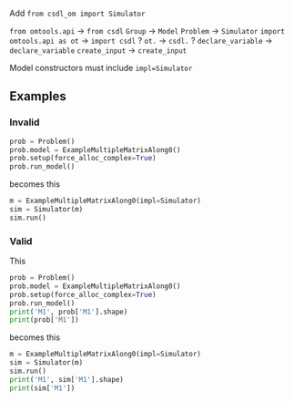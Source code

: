 Add `from csdl_om import Simulator`

`from omtools.api` -> `from csdl`
`Group` -> `Model`
`Problem` -> `Simulator`
`import omtools.api as ot` -> `import csdl` ?
`ot.` -> `csdl.` ?
`declare_variable` -> `declare_variable`
`create_input` -> `create_input`

Model constructors must include `impl=Simulator`

## Examples

### Invalid

```py
prob = Problem()
prob.model = ExampleMultipleMatrixAlong0()
prob.setup(force_alloc_complex=True)
prob.run_model()
```

becomes this

```py
m = ExampleMultipleMatrixAlong0(impl=Simulator)
sim = Simulator(m)
sim.run()
```

### Valid

This

```py
prob = Problem()
prob.model = ExampleMultipleMatrixAlong0()
prob.setup(force_alloc_complex=True)
prob.run_model()
print('M1', prob['M1'].shape)
print(prob['M1'])
```

becomes this

```py
m = ExampleMultipleMatrixAlong0(impl=Simulator)
sim = Simulator(m)
sim.run()
print('M1', sim['M1'].shape)
print(sim['M1'])
```
